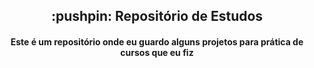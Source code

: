 <h2 align="center"> :pushpin: Repositório de Estudos</h2>
<h4 align="center">Este é um repositório onde eu guardo alguns projetos para prática de cursos que eu fiz</h4>
